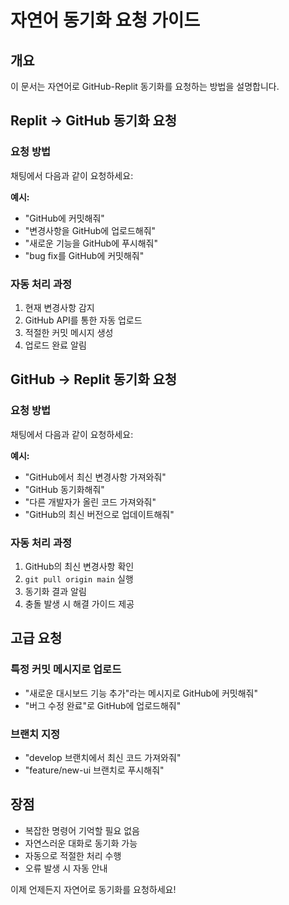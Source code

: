 # 자연어 동기화 요청 가이드

## 개요
이 문서는 자연어로 GitHub-Replit 동기화를 요청하는 방법을 설명합니다.

## Replit → GitHub 동기화 요청

### 요청 방법
채팅에서 다음과 같이 요청하세요:

**예시:**
- "GitHub에 커밋해줘"
- "변경사항을 GitHub에 업로드해줘"
- "새로운 기능을 GitHub에 푸시해줘"
- "bug fix를 GitHub에 커밋해줘"

### 자동 처리 과정
1. 현재 변경사항 감지
2. GitHub API를 통한 자동 업로드
3. 적절한 커밋 메시지 생성
4. 업로드 완료 알림

## GitHub → Replit 동기화 요청

### 요청 방법
채팅에서 다음과 같이 요청하세요:

**예시:**
- "GitHub에서 최신 변경사항 가져와줘"
- "GitHub 동기화해줘"
- "다른 개발자가 올린 코드 가져와줘"
- "GitHub의 최신 버전으로 업데이트해줘"

### 자동 처리 과정
1. GitHub의 최신 변경사항 확인
2. `git pull origin main` 실행
3. 동기화 결과 알림
4. 충돌 발생 시 해결 가이드 제공

## 고급 요청

### 특정 커밋 메시지로 업로드
- "새로운 대시보드 기능 추가"라는 메시지로 GitHub에 커밋해줘"
- "버그 수정 완료"로 GitHub에 업로드해줘"

### 브랜치 지정
- "develop 브랜치에서 최신 코드 가져와줘"
- "feature/new-ui 브랜치로 푸시해줘"

## 장점
- 복잡한 명령어 기억할 필요 없음
- 자연스러운 대화로 동기화 가능
- 자동으로 적절한 처리 수행
- 오류 발생 시 자동 안내

이제 언제든지 자연어로 동기화를 요청하세요!